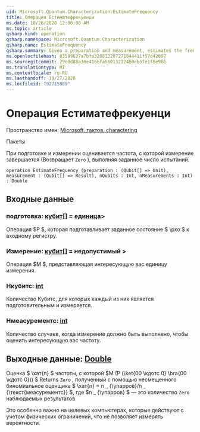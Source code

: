 ```yaml
---
uid: Microsoft.Quantum.Characterization.EstimateFrequency
title: Операция Естиматефрекуенци
ms.date: 10/26/2020 12:00:00 AM
ms.topic: article
qsharp.kind: operation
qsharp.namespace: Microsoft.Quantum.Characterization
qsharp.name: EstimateFrequency
qsharp.summary: Given a preparation and measurement, estimates the frequency with which that measurement succeeds (returns `Zero`) by performing a given number of trials.
ms.openlocfilehash: 83589637a7bfa328812207271844411f57d42097
ms.sourcegitcommit: 29e0d88a30e4166fa580132124b0eb57e1f0e986
ms.translationtype: MT
ms.contentlocale: ru-RU
ms.lasthandoff: 10/27/2020
ms.locfileid: "92715089"
---
```

# <a name="estimatefrequency-operation"></a>Операция Естиматефрекуенци

Пространство имен: [Microsoft. тактов. charactering](xref:Microsoft.Quantum.Characterization)

Пакеты [](https://nuget.org/packages/)


При подготовке и измерении оценивается частота, с которой измерение завершается (Возвращает `Zero` ), выполняя заданное число испытаний.

```qsharp
operation EstimateFrequency (preparation : (Qubit[] => Unit), measurement : (Qubit[] => Result), nQubits : Int, nMeasurements : Int) : Double
```


## <a name="input"></a>Входные данные

### <a name="preparation--qubit--unit"></a>подготовка: [кубит](xref:microsoft.quantum.lang-ref.qubit)[] = [единица](xref:microsoft.quantum.lang-ref.unit)> 

Операция $P $, которая подготавливает заданное состояние $ \рхо $ к входному регистру.


### <a name="measurement--qubit--__invalidresult__"></a>Измерение: [кубит](xref:microsoft.quantum.lang-ref.qubit)[] = __недопустимый <Result>__ > 

Операция $M $, представляющая интересующую вас единицу измерения.


### <a name="nqubits--int"></a>Нкубитс: [int](xref:microsoft.quantum.lang-ref.int)

Количество Кубитс, для которых каждый из них является подготовительным и измеряется.


### <a name="nmeasurements--int"></a>Нмеасурементс: [int](xref:microsoft.quantum.lang-ref.int)

Количество случаев, когда измерение должно быть выполнено, чтобы оценить интересующую вас частоту.



## <a name="output--double"></a>Выходные данные: [Double](xref:microsoft.quantum.lang-ref.double)

Оценка $ \хат{п} $ частоты, с которой $M (P (\ket{00 \кдотс 0} \bra{00 \кдотс 0})) $ Returns `Zero` , полученный с помощью несмещенного биномиальное оценщика $ \хат{п} = n \_ {\упарров}/n \_ {\текст{меасурементс}} $, где $n \_ {\упарров} $ — это количество `Zero` наблюдаемых результатов.

Это особенно важно на целевых компьютерах, которые действуют с учетом физических ограничений, что не позволяет измерять вероятности.